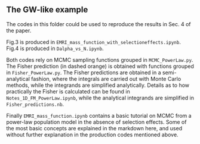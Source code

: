 ## The GW-like example


The codes in this folder could be used to reproduce the results in Sec. 4 of the paper.


Fig.3 is produced in `EMRI_mass_function_with_selectioneffects.ipynb`. 
Fig.4 is produced in `Dalpha_vs_N.ipynb`.

Both codes rely on MCMC sampling functions grouped in `MCMC_PowerLaw.py`. The Fisher prediction (in dashed orange) is obtained with functions grouped in `Fisher_PowerLaw.py`. The Fisher predictions are obtained in a semi-analytical fashion, where the integrals are carried out with Monte Carlo methods, while the integrands are simplified analytically. Details as to how practically the Fisher is calculated can be found in `Notes_1D_FM_PowerLaw.ipynb`, while the analytical integrands are simplified in `Fisher_predictions.nb`.


Finally `EMRI_mass_function.ipynb` contains a basic tutorial on MCMC from a power-law population model in the absence of selection effects. Some of the most basic concepts are explained in the markdown here, and used without further explanation in the production codes mentioned above.

